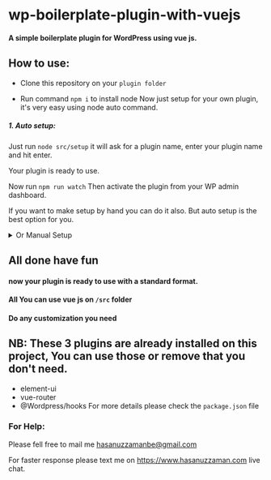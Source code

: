 # wp-boilerplate-plugin-with-vuejs

#### A simple boilerplate plugin for WordPress using vue js.

## How to use:

* Clone this repository on your `plugin folder`

* Run command `npm i` to install node 
Now just setup for your own plugin, it's very easy using node auto command.
##### 1. Auto setup:
Just run `node src/setup`
it will ask for a plugin name, enter your plugin name and hit enter.

Your plugin is ready to use.

Now run `npm run watch`
Then activate the plugin from your WP admin dashboard.

If you want to make setup by hand you can do it also. But auto setup is the best option for you.

<details><summary>Or Manual Setup</summary>

## Step to make your own plugin

* Open with an IDE (Vscode, sublime, PhpStorm etc)

* Change all the   `plugin_name` to Your-Plugin-Name 
* Change all the   `PLUGINNAME`  to YOURPLUGINNAME    (Upper case)
* Change all the   `PluginName`  to YourPluginName    (Upper Camel Case)
* Change all the   `Plugin_Name` to your_plugin_name
* Change all the   `textdomain`  to yourtextdomain

</details>

## All done have fun
#### now your plugin is ready to use with a standard format.
#### All You can use vue js on `/src` folder
#### Do any customization you need

 ## NB: These 3 plugins are already installed on this project, You can use those or remove that you don't need.
 * element-ui
 * vue-router
 * @Wordpress/hooks
 For more details please check the `package.json` file
 
 ### For Help:
 Please fell free to mail me <a href="mailto:hasanuzzamanbe@gmail.com">hasanuzzamanbe@gmail.com</a>
 
 For faster response please text me on https://www.hasanuzzaman.com live chat.
 
